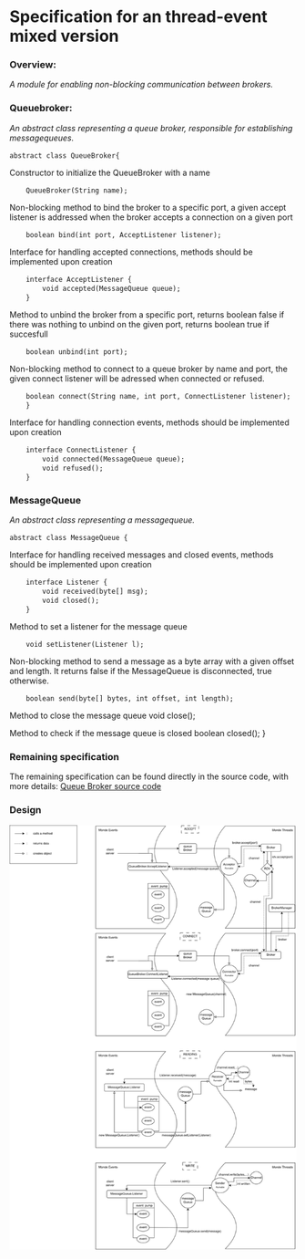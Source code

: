 # Specification for an thread-event mixed version
### Overview:

*A module for enabling non-blocking communication between brokers.*


### Queuebroker:

*An abstract class representing a queue broker, responsible for establishing messagequeues.*

    abstract class QueueBroker{


Constructor to initialize the QueueBroker with a name

        QueueBroker(String name);

Non-blocking method to bind the broker to a specific port, a given accept listener is addressed when the broker accepts a connection on a given port

        boolean bind(int port, AcceptListener listener);

Interface for handling accepted connections, methods should be implemented upon creation

        interface AcceptListener {
            void accepted(MessageQueue queue);
        }

Method to unbind the broker from a specific port, returns boolean false if there was nothing to unbind on the given port, returns boolean true if succesfull

        boolean unbind(int port);

Non-blocking method to connect to a queue broker by name and port, the given connect listener will be adressed when connected or refused.

        boolean connect(String name, int port, ConnectListener listener);    
        }

Interface for handling connection events, methods should be implemented upon creation

        interface ConnectListener {
            void connected(MessageQueue queue);
            void refused();
        }


### MessageQueue
*An abstract class representing a messagequeue.*

    abstract class MessageQueue {
    
Interface for handling received messages and closed events, methods should be implemented upon creation

        interface Listener {
            void received(byte[] msg);
            void closed();
        }

Method to set a listener for the message queue

        void setListener(Listener l);

Non-blocking method to send a message as a byte array with a given offset and length. It returns false if the MessageQueue is disconnected, true otherwise. 

        boolean send(byte[] bytes, int offset, int length);

Method to close the message queue
        void close();

Method to check if the message queue is closed
        boolean closed();
    }

### Remaining specification

The remaining specification can be found directly in the source code, with more details: [Queue Broker source code](QueueBroker.java)

### Design

![Design](DESIGN.png)

